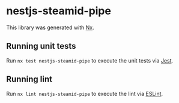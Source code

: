 # nestjs-steamid-pipe

This library was generated with [Nx](https://nx.dev).

## Running unit tests

Run `nx test nestjs-steamid-pipe` to execute the unit tests via [Jest](https://jestjs.io).

## Running lint

Run `nx lint nestjs-steamid-pipe` to execute the lint via [ESLint](https://eslint.org/).
